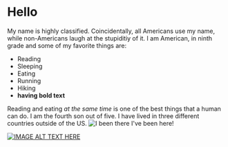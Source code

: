 # Hello
My name is highly classified. Coincidentally, all Americans use my name, while non-Americans laugh at the stupiditiy of it. I am American, in ninth grade and some of my favorite things are:
+ Reading
+ Sleeping
+ Eating 
+ Running
+ Hiking
+ **having bold text**

Reading and eating *at the same time* is one of the best things that a human can do. 
I am the fourth son out of five. I have lived in three different countries outside of the US. 
![I been there](https://sofiaadventures.com/wp-content/uploads/2019/08/shutterstock_1141881911.jpg)
I've been here!

[![IMAGE ALT TEXT HERE](http://img.youtube.com/vi/dQw4w9WgXcQ/0.jpg)](http://www.youtube.com/watch?v=dQw4w9WgXcQ)
